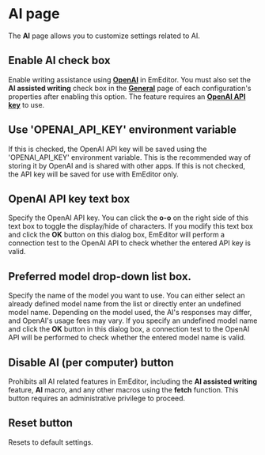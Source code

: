 # AI page

The **AI** page allows you to customize settings related to AI.

## Enable AI check box

Enable writing assistance using [**OpenAI**](https://openai.com/) in EmEditor. You must also set the **AI assisted writing** check box in the [**General**](../../properties/general/index) page of each configuration's properties after enabling this option. The feature requires an [**OpenAI API key**](https://platform.openai.com/api-keys) to use.

## Use 'OPENAI_API_KEY' environment variable

If this is checked, the OpenAI API key will be saved using the 'OPENAI_API_KEY' environment variable. This is the recommended way of storing it by OpenAI and is shared with other apps. If this is not checked, the API key will be saved for use with EmEditor only.

## OpenAI API key text box

Specify the OpenAI API key. You can click the **o-o** on the right side of this text box to toggle the display/hide of characters. If you modify this text box and click the **OK** button on this dialog box, EmEditor will perform a connection test to the OpenAI API to check whether the entered API key is valid.

## Preferred model drop-down list box.

Specify the name of the model you want to use. You can either select an already defined model name from the list or directly enter an undefined model name. Depending on the model used, the AI's responses may differ, and OpenAI's usage fees may vary. If you specify an undefined model name and click the **OK** button in this dialog box, a connection test to the OpenAI API will be performed to check whether the entered model name is valid.

## Disable AI (per computer) button

Prohibits all AI related features in EmEditor, including the **AI assisted writing** feature, **AI** macro, and any other macros using the **fetch** function. This button requires an administrative privilege to proceed.

## Reset button

Resets to default settings.

